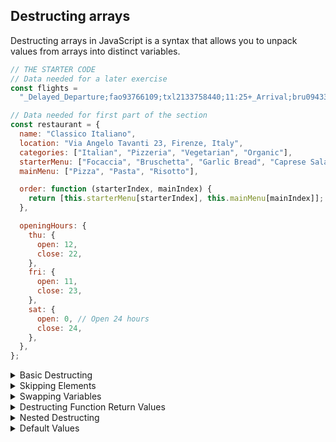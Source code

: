 ## Destructing arrays

Destructing arrays in JavaScript is a syntax that allows you to unpack values from arrays into distinct variables.

```js
// THE STARTER CODE
// Data needed for a later exercise
const flights =
  "_Delayed_Departure;fao93766109;txl2133758440;11:25+_Arrival;bru0943384722;fao93766109;11:45+_Delayed_Arrival;hel7439299980;fao93766109;12:05+_Departure;fao93766109;lis2323639855;12:30";

// Data needed for first part of the section
const restaurant = {
  name: "Classico Italiano",
  location: "Via Angelo Tavanti 23, Firenze, Italy",
  categories: ["Italian", "Pizzeria", "Vegetarian", "Organic"],
  starterMenu: ["Focaccia", "Bruschetta", "Garlic Bread", "Caprese Salad"],
  mainMenu: ["Pizza", "Pasta", "Risotto"],

  order: function (starterIndex, mainIndex) {
    return [this.starterMenu[starterIndex], this.mainMenu[mainIndex]];
  },

  openingHours: {
    thu: {
      open: 12,
      close: 22,
    },
    fri: {
      open: 11,
      close: 23,
    },
    sat: {
      open: 0, // Open 24 hours
      close: 24,
    },
  },
};
```

<details>
  <summary>Basic Destructing</summary>
  
  ```javascript
const arr = [10, 20];
const [a, b] = arr;
console.log(a); // 10
console.log(b); // 20

  ```
</details>

<details>
  <summary>Skipping Elements</summary>
  
  ```javascript
const arr = ['apple', 'banana', 'cherry'];
const [first, , third] = arr;
console.log(first); // 'apple'
console.log(third); // 'cherry'
  ```
</details>

<details>
  <summary>Swapping Variables</summary>
  
  ```javascript
let x = 'coffee';
let y = 'tea';
[x, y] = [y, x];
console.log(x); // 'tea'
console.log(y); // 'coffee'
  ```
</details>

<details>
  <summary>Destructing Function Return Values</summary>
  
  ```javascript
function getCoordinates() {
  return [12, 34];
}
const [lat, long] = getCoordinates();
console.log(lat);  // 12
console.log(long); // 34

  ```
</details>

<details>
  <summary>Nested Destructing</summary>
  
  ```javascript
const nested = [1, 2, [3, 4]];
const [ , , [m, n]] = nested;
console.log(m); // 3
console.log(n); // 4
  ```
</details>

<details>
  <summary>Default Values</summary>
  
  ```javascript
const values = [7];
const [p = 1, q = 1, r = 1] = values;
console.log(p); // 7
console.log(q); // 1
console.log(r); // 1

  ```
</details>

